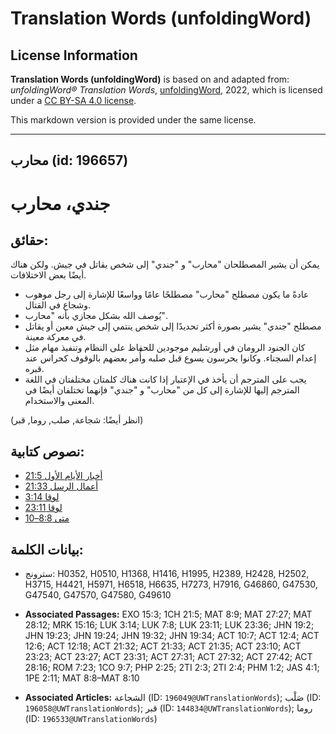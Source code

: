 # Translation Words (unfoldingWord)

## License Information

**Translation Words (unfoldingWord)** is based on and adapted from: _unfoldingWord® Translation Words_, [unfoldingWord](https://unfoldingword.org/utw), 2022, which is licensed under a [CC BY-SA 4.0 license](https://creativecommons.org/licenses/by-sa/4.0/legalcode.en).

This markdown version is provided under the same license.



--------------------------------

## محارب (id: 196657)

جندي، محارب
===========

حقائق:
------

يمكن أن يشير المصطلحان "محارب" و "جندي" إلى شخص يقاتل في جيش. ولكن هناك أيضًا بعض الاختلافات.

* عادةً ما يكون مصطلح "محارب" مصطلحًا عامًا وواسعًا للإشارة إلى رجل موهوب وشجاع في القتال.
* يُوصف الله بشكل مجازي بأنه "محارب".
* مصطلح "جندي" يشير بصورة أكثر تحديدًا إلى شخص ينتمي إلى جيش معين أو يقاتل في معركة معينة.
* كان الجنود الرومان في أورشليم موجودين للحفاظ على النظام وتنفيذ مهام مثل إعدام السجناء. وكانوا يحرسون يسوع قبل صلبه وأُمر بعضهم بالوقوف كحراس عند قبره.
* يجب على المترجم أن يأخذ في الإعتبار إذا كانت هناك كلمتان مختلفتان في اللغة المترجم إليها للإشارة إلى كل من "محارب" و "جندي" فإنهما تختلفان أيضًا في المعنى والاستخدام.

(انظر أيضًا: شجاعة, صلب, روما, قبر)

نصوص كتابية:
------------

* [أخبار الأيام الأول 21:5](https://ref.ly/1Chr21:5)
* [أعمال الرسل 21:33](https://ref.ly/Acts21:33)
* [لوقا 3:14](https://ref.ly/Luke3:14)
* [لوقا 23:11](https://ref.ly/Luke23:11)
* [متى 8:8–10](https://ref.ly/Matt8:8-Matt8:10)

بيانات الكلمة:
--------------

* سترونج: H0352, H0510, H1368, H1416, H1995, H2389, H2428, H2502, H3715, H4421, H5971, H6518, H6635, H7273, H7916, G46860, G47530, G47540, G47570, G47580, G49610

* **Associated Passages:** EXO 15:3; 1CH 21:5; MAT 8:9; MAT 27:27; MAT 28:12; MRK 15:16; LUK 3:14; LUK 7:8; LUK 23:11; LUK 23:36; JHN 19:2; JHN 19:23; JHN 19:24; JHN 19:32; JHN 19:34; ACT 10:7; ACT 12:4; ACT 12:6; ACT 12:18; ACT 21:32; ACT 21:33; ACT 21:35; ACT 23:10; ACT 23:23; ACT 23:27; ACT 23:31; ACT 27:31; ACT 27:32; ACT 27:42; ACT 28:16; ROM 7:23; 1CO 9:7; PHP 2:25; 2TI 2:3; 2TI 2:4; PHM 1:2; JAS 4:1; 1PE 2:11; MAT 8:8–MAT 8:10
* **Associated Articles:** الشجاعة (ID: `196049@UWTranslationWords`); صَلْب (ID: `196058@UWTranslationWords`); قبر (ID: `144834@UWTranslationWords`); روما (ID: `196533@UWTranslationWords`)

